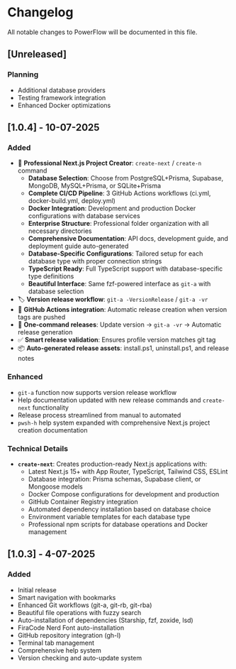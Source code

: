 # Changelog

All notable changes to PowerFlow will be documented in this file.

## [Unreleased]

### Planning
- Additional database providers
- Testing framework integration
- Enhanced Docker optimizations

## [1.0.4] - 10-07-2025

### Added
- 🚀 **Professional Next.js Project Creator**: `create-next` / `create-n` command
  - **Database Selection**: Choose from PostgreSQL+Prisma, Supabase, MongoDB, MySQL+Prisma, or SQLite+Prisma
  - **Complete CI/CD Pipeline**: 3 GitHub Actions workflows (ci.yml, docker-build.yml, deploy.yml)
  - **Docker Integration**: Development and production Docker configurations with database services
  - **Enterprise Structure**: Professional folder organization with all necessary directories
  - **Comprehensive Documentation**: API docs, development guide, and deployment guide auto-generated
  - **Database-Specific Configurations**: Tailored setup for each database type with proper connection strings
  - **TypeScript Ready**: Full TypeScript support with database-specific type definitions
  - **Beautiful Interface**: Same fzf-powered interface as `git-a` with database selection
- 🏷️ **Version release workflow**: `git-a -VersionRelease` / `git-a -vr` 
- 🤖 **GitHub Actions integration**: Automatic release creation when version tags are pushed
- 🎯 **One-command releases**: Update version → `git-a -vr` → Automatic release generation
- ✅ **Smart release validation**: Ensures profile version matches git tag
- 📦 **Auto-generated release assets**: install.ps1, uninstall.ps1, and release notes

### Enhanced
- `git-a` function now supports version release workflow
- Help documentation updated with new release commands and `create-next` functionality
- Release process streamlined from manual to automated
- `pwsh-h` help system expanded with comprehensive Next.js project creation documentation

### Technical Details
- **`create-next`**: Creates production-ready Next.js applications with:
  - Latest Next.js 15+ with App Router, TypeScript, Tailwind CSS, ESLint
  - Database integration: Prisma schemas, Supabase client, or Mongoose models
  - Docker Compose configurations for development and production
  - GitHub Container Registry integration
  - Automated dependency installation based on database choice
  - Environment variable templates for each database type
  - Professional npm scripts for database operations and Docker management

## [1.0.3] - 4-07-2025

### Added
- Initial release
- Smart navigation with bookmarks
- Enhanced Git workflows (git-a, git-rb, git-rba)
- Beautiful file operations with fuzzy search
- Auto-installation of dependencies (Starship, fzf, zoxide, lsd)
- FiraCode Nerd Font auto-installation
- GitHub repository integration (gh-l)
- Terminal tab management
- Comprehensive help system
- Version checking and auto-update system